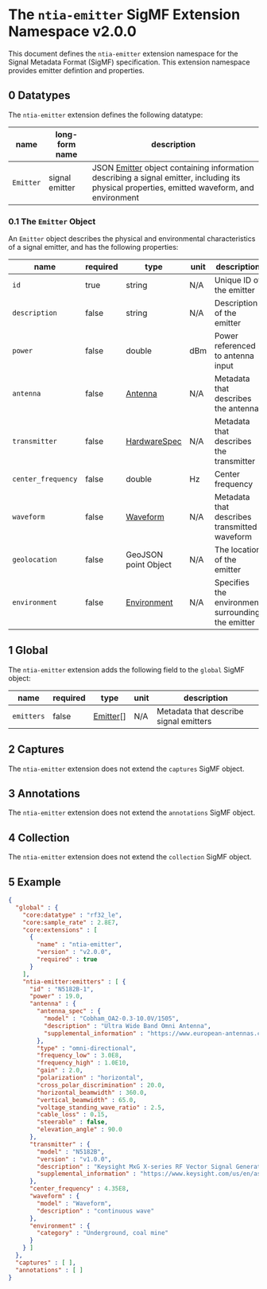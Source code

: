 # The `ntia-emitter` SigMF Extension Namespace v2.0.0

This document defines the `ntia-emitter` extension namespace for the Signal Metadata Format (SigMF) specification. This extension namespace provides emitter defintion and properties.

## 0 Datatypes

The `ntia-emitter` extension defines the following datatype:

|name|long-form name|description|
|----|--------------|-----------|
|`Emitter`|signal emitter|JSON [Emitter](#01-the-emitter-object) object containing information describing a signal emitter, including its physical properties, emitted waveform, and environment|

### 0.1 The `Emitter` Object

An `Emitter` object describes the physical and environmental characteristics of a signal emitter, and has the following properties:

| name               |required|type|unit| description                                          |
|--------------------|--------------|-------|-------|------------------------------------------------------|
| `id`               |true|string|N/A| Unique ID of the emitter                            |
| `description`      |false|string|N/A| Description of the emitter                          |
| `power`            |false|double|dBm| Power referenced to antenna input                   |
| `antenna`          |false|[Antenna](ntia-core.sigmf-ext.md#02-the-antenna-object)|N/A| Metadata that describes the antenna                 |
| `transmitter`      |false|[HardwareSpec](ntia-core.sigmf-ext.md#03-the-hardwarespec-object)|N/A| Metadata that describes the transmitter             |
| `center_frequency` |false|double|Hz| Center frequency                                    |
| `waveform`         |false| [Waveform](ntia-waveform.sigmf-ext.md)|N/A| Metadata that describes transmitted waveform        |
| `geolocation`      |false|GeoJSON point Object|N/A| The location of the emitter                       |
| `environment`      |false|[Environment](ntia-environment.sigmf-ext.md#01-the-environment-object)|N/A| Specifies the environment surrounding the emitter |

## 1 Global

The `ntia-emitter` extension adds the following field to the `global` SigMF object:

|name|required|type|unit|description|
|----|--------------|-------|-------|-----------|
|`emitters`|false|[Emitter](#01-the-emitter-object)[]|N/A|Metadata that describe signal emitters|

## 2 Captures

The `ntia-emitter` extension does not extend the `captures` SigMF object.

## 3 Annotations

The `ntia-emitter` extension does not extend the `annotations` SigMF object.

## 4 Collection

The `ntia-emitter` extension does not extend the `collection` SigMF object.

## 5 Example

```json
{
  "global" : {
    "core:datatype" : "rf32_le",
    "core:sample_rate" : 2.8E7,
    "core:extensions" : [
      {
        "name" : "ntia-emitter",
        "version" : "v2.0.0",
        "required" : true
      }
    ],
    "ntia-emitter:emitters" : [ {
      "id" : "N5182B-1",
      "power" : 19.0,
      "antenna" : {
        "antenna_spec" : {
          "model" : "Cobham_OA2-0.3-10.0V/1505",
          "description" : "Ultra Wide Band Omni Antenna",
          "supplemental_information" : "https://www.european-antennas.co.uk/media/1638/ds1505-060510.pdf"
        },
        "type" : "omni-directional",
        "frequency_low" : 3.0E8,
        "frequency_high" : 1.0E10,
        "gain" : 2.0,
        "polarization" : "horizontal",
        "cross_polar_discrimination" : 20.0,
        "horizontal_beamwidth" : 360.0,
        "vertical_beamwidth" : 65.0,
        "voltage_standing_wave_ratio" : 2.5,
        "cable_loss" : 0.15,
        "steerable" : false,
        "elevation_angle" : 90.0
      },
      "transmitter" : {
        "model" : "N5182B",
        "version" : "v1.0.0",
        "description" : "Keysight MxG X-series RF Vector Signal Generator",
        "supplemental_information" : "https://www.keysight.com/us/en/assets/7018-03380/data-sheets/5991-0038.pdf"
      },
      "center_frequency" : 4.35E8,
      "waveform" : {
        "model" : "Waveform",
        "description" : "continuous wave"
      },
      "environment" : {
        "category" : "Underground, coal mine"
      }
    } ]
  },
  "captures" : [ ],
  "annotations" : [ ]
}
```
